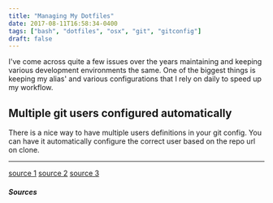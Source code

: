 ```yaml
---
title: "Managing My Dotfiles"
date: 2017-08-11T16:58:34-0400
tags: ["bash", "dotfiles", "osx", "git", "gitconfig"]
draft: false
---
```


I've come across quite a few issues over the years maintaining and keeping various development environments the same. One of the biggest things is keeping my alias' and various configurations that I rely on daily to speed up my workflow.

## Multiple git users configured automatically

There is a nice way to have multiple users definitions in your git config. You can have it automatically configure the correct user based on the repo url on clone.

---

[source 1][1]
[source 2][2]
[source 3][3]

##### Sources

[1]: https://nuclearsquid.com/writings/git-tricks-tips-workflows/
[2]: https://stackoverflow.com/questions/4220416/can-i-specify-multiple-users-for-myself-in-gitconfig
[3]: https://coderwall.com/p/6bqzvq/sudoless-brewed-rubygems-on-os-x
